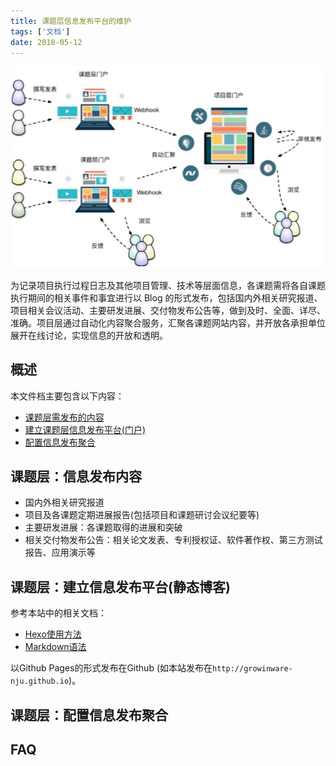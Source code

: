 ```yaml
---
title: 课题层信息发布平台的维护
tags: ['文档']
date: 2018-05-12
---
```


![](/content/collaborate.jpg)

为记录项目执行过程日志及其他项目管理、技术等层面信息，各课题需将各自课题执行期间的相关事件和事宜进行以 Blog 的形式发布，包括国内外相关研究报道、项目相关会议活动、主要研发进展、交付物发布公告等，做到及时、全面、详尽、准确。项目层通过自动化内容聚合服务，汇聚各课题网站内容，并开放各承担单位展开在线讨论，实现信息的开放和透明。

<!--more-->

## 概述

本文件档主要包含以下内容：

* [课题层需发布的内容](#content)
* [建立课题层信息发布平台(门户)](#blog)
* [配置信息发布聚合](#hook)

<h2 id="content">课题层：信息发布内容</h2>

* 国内外相关研究报道
* 项目及各课题定期进展报告(包括项目和课题研讨会议纪要等)
* 主要研发进展：各课题取得的进展和突破
* 相关交付物发布公告：相关论文发表、专利授权证、软件著作权、第三方测试报告、应用演示等

<h2 id="blog">课题层：建立信息发布平台(静态博客)</h2>

参考本站中的相关文档：

* [Hexo使用方法](/2018/04/11/hexo/)
* [Markdown语法](/2018/04/11/markdown/)

以Github Pages的形式发布在Github (如本站发布在`http://growinware-nju.github.io`)。

<h2 id="blog">课题层：配置信息发布聚合</h2>

## FAQ
